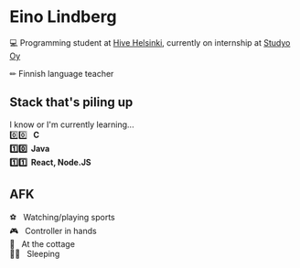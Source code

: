 # Eino Lindberg

💻 Programming student at [Hive Helsinki](https://www.hive.fi/en/), currently on internship at [Studyo Oy](https://studyo.fi/)

✏ Finnish language teacher

## Stack that's piling up
I know or I'm currently learning...<br>
0️⃣0️⃣ <strong> &nbsp; C <br> 
1️⃣0️⃣ &nbsp;Java <br>
1️⃣1️⃣ &nbsp;React, Node.JS</strong> <br>

## AFK
⚽ &nbsp; Watching/playing sports<br>
🎮 &nbsp; Controller in hands<br>
🌲 &nbsp; At the cottage<br>
🛌🏻 &nbsp; Sleeping<br>

<!--
**einoob/einoob** is a ✨ _special_ ✨ repository because its `README.md` (this file) appears on your GitHub profile.

Here are some ideas to get you started:

- 🔭 I’m currently working on ...
- 🌱 I’m currently learning ...
- 👯 I’m looking to collaborate on ...
- 🤔 I’m looking for help with ...
- 💬 Ask me about ...
- 📫 How to reach me: ...
- 😄 Pronouns: ...
- ⚡ Fun fact: ...
-->
